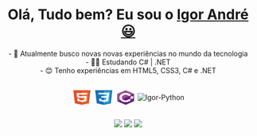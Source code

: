 <h1 align="center">
    Olá, Tudo bem? Eu sou o 
    <a href="https://www.linkedin.com/in/igor-andr%C3%A9-08257622b/">Igor André 😃️</a>
  </h1>
  
  <p align="center">
    - 🔭 Atualmente busco novas novas experiências no mundo da tecnologia <br>
    - 🧑‍💻 Estudando C# | .NET <br>
    - 😊 Tenho experiências em HTML5, CSS3, C# e .NET
  </p>

<div align="center" style="display: inline_block"><br>
  <img align="center" alt="Igor-HTML" height="30" width="40" src="https://raw.githubusercontent.com/devicons/devicon/master/icons/html5/html5-original.svg">
  <img align="center" alt="Igor-CSS" height="30" width="40" src="https://raw.githubusercontent.com/devicons/devicon/master/icons/css3/css3-original.svg">
  <img align="center" alt="Igor-Csharp" height="30" width="40" src="https://raw.githubusercontent.com/devicons/devicon/master/icons/csharp/csharp-original.svg"> 
  <img align="center" alt="Igor-Python" height="30" width="40" src="https://icongr.am/devicon/dot-net-original.svg?size=148&color=fafafa"> 
</div>

##

<div align="center"> 
  <a href="https://www.instagram.com/guigm_/" target="_blank"><img src="https://img.shields.io/badge/-Instagram-%23E4405F?style=for-the-badge&logo=instagram&logoColor=white" target="_blank"></a>
  <a href = "mailto:imigorgm@gmail.com"><img src="https://img.shields.io/badge/-Gmail-%23333?style=for-the-badge&logo=gmail&logoColor=white" target="_blank"></a>
  <a href="https://www.linkedin.com/in/igor-andr%C3%A9-08257622b/" target="_blank"><img src="https://img.shields.io/badge/-LinkedIn-%230077B5?style=for-the-badge&logo=linkedin&logoColor=white" target="_blank"></a> 
  
</div>

